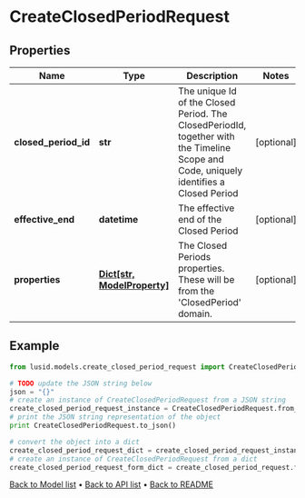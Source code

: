 # CreateClosedPeriodRequest


## Properties
Name | Type | Description | Notes
------------ | ------------- | ------------- | -------------
**closed_period_id** | **str** | The unique Id of the Closed Period. The ClosedPeriodId, together with the Timeline Scope and Code, uniquely identifies a Closed Period | [optional] 
**effective_end** | **datetime** | The effective end of the Closed Period | [optional] 
**properties** | [**Dict[str, ModelProperty]**](ModelProperty.md) | The Closed Periods properties. These will be from the &#39;ClosedPeriod&#39; domain. | [optional] 

## Example

```python
from lusid.models.create_closed_period_request import CreateClosedPeriodRequest

# TODO update the JSON string below
json = "{}"
# create an instance of CreateClosedPeriodRequest from a JSON string
create_closed_period_request_instance = CreateClosedPeriodRequest.from_json(json)
# print the JSON string representation of the object
print CreateClosedPeriodRequest.to_json()

# convert the object into a dict
create_closed_period_request_dict = create_closed_period_request_instance.to_dict()
# create an instance of CreateClosedPeriodRequest from a dict
create_closed_period_request_form_dict = create_closed_period_request.from_dict(create_closed_period_request_dict)
```
[Back to Model list](../README.md#documentation-for-models) &#8226; [Back to API list](../README.md#documentation-for-api-endpoints) &#8226; [Back to README](../README.md)



